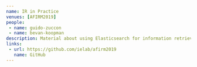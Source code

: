 ```yaml
---
name: IR in Practice
venues: [AFIRM2019]
people: 
 - name: guido-zuccon
 - name: bevan-koopman
description: Material about using Elasticsearch for information retrieval experiments, presented at the 2019 ACM SIGIR/SIGKDD Africa Summer School on Machine Learning for Data Mining and Search.
links: 
 - url: https://github.com/ielab/afirm2019
   name: GitHub
---
```


